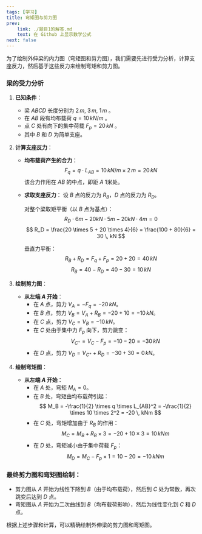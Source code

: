 ```yaml
---
tags: [学习]
title: 弯矩图与剪力图
prev:
    link: ./题目1的解答.md
    text: 在 Github 上显示数学公式
next: false
---
```


为了绘制外伸梁的内力图（弯矩图和剪力图），我们需要先进行受力分析，计算支座反力，然后基于这些反力来绘制弯矩和剪力图。

### 梁的受力分析

1. **已知条件**：
   - 梁 $ABCD$ 长度分别为 $2 \, m$, $3 \, m$, $1 \, m$ 。
   - 在 $AB$ 段有均布载荷 $q = 10 \, kN/m$ 。
   - 点 $C$ 处有向下的集中荷载 $F_p = 20 \, kN$ 。
   - 其中 $B$ 和 $D$ 为简单支座。

2. **计算支座反力**：

   - **均布载荷产生的合力**：
     $$
     F_q = q \cdot L_{AB} = 10 \, kN/m \times 2 \, m = 20 \, kN
     $$
     该合力作用在 $AB$ 的中点，即距 $A$ 1米处。

   - **求取支座反力**：
     设 $B$ 点的反力为 $R_B$，$D$ 点的反力为 $R_D$。

     对整个梁取矩平衡（以 $B$ 点为基点）：
     $$
     R_D \cdot 6m - 20kN \cdot 5m - 20kN \cdot 4m = 0
     $$
     $$
     R_D = \frac{20 \times 5 + 20 \times 4}{6} = \frac{100 + 80}{6} = 30 \, kN
     $$

     垂直力平衡：
     $$
     R_B + R_D = F_q + F_p = 20 + 20 = 40 \, kN
     $$
     $$
     R_B = 40 - R_D = 40 - 30 = 10 \, kN
     $$

3. **绘制剪力图**：

   - **从左端 $A$ 开始**：
     - 在 $A$ 点，剪力 $V_A = -F_q = -20 \, kN$。
     - 在 $B$ 点，剪力 $V_B = V_A + R_B = -20 + 10 = -10 \, kN$。
     - 在 $C$ 点，剪力 $V_C = V_B = -10 \, kN$。
     - 在 $C$ 处由于集中力 $F_p$ 向下，剪力跳变：
       $$
       V_{C^+} = V_C - F_p = -10 - 20 = -30 \, kN
       $$
     - 在 $D$ 点，剪力 $V_D = V_{C^+} + R_D = -30 + 30 = 0 \, kN$。

4. **绘制弯矩图**：

   - **从左端 $A$ 开始**：
     - 在 $A$ 处，弯矩 $M_A = 0$。
     - 在 $B$ 处，弯矩由均布载荷引起：
       $$
       M_B = -\frac{1}{2} \times q \times L_{AB}^2 = -\frac{1}{2} \times 10 \times 2^2 = -20 \, kNm
       $$
     - 在 $C$ 处，弯矩增加由于 $R_B$ 的作用：
       $$
       M_C = M_B + R_B \times 3 = -20 + 10 \times 3 = 10 \, kNm
       $$
     - 在 $D$ 处，弯矩减小由于集中荷载 $F_p$：
       $$
       M_D = M_C - F_p \times 1 = 10 - 20 = -10 \, kNm
       $$

### 最终剪力图和弯矩图绘制：

- 剪力图从 $A$ 开始为线性下降到 $B$（由于均布载荷），然后到 $C$ 处为常数，再次跳变后达到 $D$ 点。
- 弯矩图从 $A$ 开始为二次曲线到 $B$（均布载荷影响），然后为线性变化到 $C$ 和 $D$ 点。

根据上述步骤和计算，可以精确绘制外伸梁的剪力图和弯矩图。
